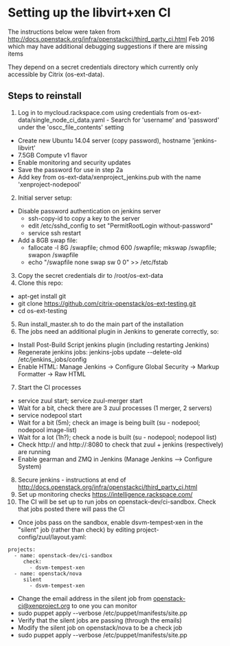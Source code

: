 Setting up the libvirt+xen CI
=============================

The instructions below were taken from http://docs.openstack.org/infra/openstackci/third_party_ci.html Feb 2016 which may have additional debugging suggestions if there are missing items

They depend on a secret credentials directory which currently only accessible by Citrix (os-ext-data).

Steps to reinstall
------------------

1. Log in to mycloud.rackspace.com using credentials from os-ext-data/single_node_ci_data.yaml - Search for 'username' and 'password' under the 'oscc_file_contents' setting
  * Create new Ubuntu 14.04 server (copy password), hostname 'jenkins-libvirt'
  * 7.5GB Compute v1 flavor
  * Enable monitoring and security updates
  * Save the password for use in step 2a
  * Add key from os-ext-data/xenproject_jenkins.pub with the name 'xenproject-nodepool'
2. Initial server setup:
  * Disable password authentication on jenkins server
    * ssh-copy-id to copy a key to the server
    * edit /etc/sshd_config to set "PermitRootLogin without-password"
    * service ssh restart
  * Add a 8GB swap file:
    * fallocate -l 8G /swapfile; chmod 600 /swapfile; mkswap /swapfile; swapon /swapfile
    * echo "/swapfile   none    swap    sw    0   0" >> /etc/fstab
3. Copy the secret credentials dir to /root/os-ext-data
4. Clone this repo:
  * apt-get install git
  * git clone https://github.com/citrix-openstack/os-ext-testing.git
  * cd os-ext-testing
5. Run install_master.sh to do the main part of the installation
6. The jobs need an additional plugin in Jenkins to generate correctly, so:
  * Install Post-Build Script jenkins plugin (including restarting Jenkins)
  * Regenerate jenkins jobs: jenkins-jobs update --delete-old /etc/jenkins_jobs/config
  * Enable HTML: Manage Jenkins -> Configure Global Security -> Markup Formatter -> Raw HTML
7. Start the CI processes
  * service zuul start; service zuul-merger start
  * Wait for a bit, check there are 3 zuul processes (1 merger, 2 servers)
  * service nodepool start
  * Wait for a bit (5m); check an image is being built (su - nodepool; nodepool image-list)
  * Wait for a lot (1h?); check a node is built (su - nodepool; nodepool list)
  * Check http://<ip> and http://<ip>:8080 to check that zuul + jenkins (respectively) are running
  * Enable gearman and ZMQ in Jenkins (Manage Jenkins --> Configure System) 
8. Secure jenkins - instructions at end of http://docs.openstack.org/infra/openstackci/third_party_ci.html
9. Set up monitoring checks https://intelligence.rackspace.com/
10. The CI will be set up to run jobs on openstack-dev/ci-sandbox.  Check that jobs posted there will pass the CI
  * Once jobs pass on the sandbox, enable dsvm-tempest-xen in the "silent" job (rather than check) by editing project-config/zuul/layout.yaml:

  ```
  projects:
    - name: openstack-dev/ci-sandbox
       check:
         - dsvm-tempest-xen
    - name: openstack/nova
       silent
         - dsvm-tempest-xen
  ```
  * Change the email address in the silent job from openstack-ci@xenproject.org to one you can monitor
  * sudo puppet apply --verbose /etc/puppet/manifests/site.pp
  * Verify that the silent jobs are passing (through the emails)
  * Modify the silent job on openstack/nova to be a check job
  * sudo puppet apply --verbose /etc/puppet/manifests/site.pp
